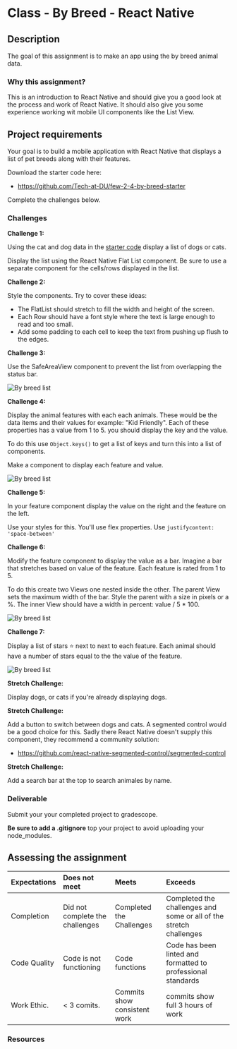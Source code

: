 # Class - By Breed - React Native 

## Description 

The goal of this assignment is to make an app using the by breed animal data. 

### Why this assignment?

This is an introduction to React Native and should give you a good look at the process and work of React Native. It should also give you some experience working wit mobile UI components like the List View. 

## Project requirements

Your goal is to build a mobile application with React Native that displays a list of pet breeds along with their features. 

Download the starter code here: 

- https://github.com/Tech-at-DU/few-2-4-by-breed-starter

Complete the challenges below.

### Challenges 
 
**Challenge 1:** 

Using the cat and dog data in the [starter code](https://github.com/Tech-at-DU/by-breed-starter) display a list of dogs or cats. 

Display the list using the React Native Flat List component. Be sure to use a separate component for the cells/rows displayed in the list. 

**Challenge 2:** 

Style the components. Try to cover these ideas: 

- The FlatList should stretch to fill the width and height of the screen. 
- Each Row should have a font style where the text is large enough to read and too small. 
- Add some padding to each cell to keep the text from pushing up flush to the edges. 

**Challenge 3:** 

Use the SafeAreaView component to prevent the list from overlapping the status bar. 

![By breed list](./images/by-breed.png)

**Challenge 4:** 

Display the animal features with each each animals. These would be the data items and their values for example: "Kid Friendly". Each of these properties has a value from 1 to 5. you should display the key and the value. 

To do this use `Object.keys()` to get a list of keys and turn this into a list of components. 

Make a component to display each feature and value. 

![By breed list](./images/by-breed-features.png)

**Challenge 5:**

In your feature component display the value on the right and the feature on the left. 

Use your styles for this. You'll use flex properties. Use `justifycontent: 'space-between'`

**Challenge 6:**

Modify the feature component to display the value as a bar. Imagine a bar that stretches based on value of the feature. Each feature is rated from 1 to 5. 

To do this create two Views one nested inside the other. The parent View sets the maximum width of the bar. Style the parent with a size in pixels or a %. The inner View should have a width in percent: value / 5 * 100. 

![By breed list](./images/by-breed-bars.png)

**Challenge 7:**

Display a list of stars ⭐️ next to next to each feature. Each animal should have a number of stars equal to the the value of the feature. 

![By breed list](./images/by-breed-stars.png)

**Stretch Challenge:** 

Display dogs, or cats if you're already displaying dogs. 

**Stretch Challenge:**

Add a button to switch between dogs and cats. A segmented control would be a good choice for this. Sadly there React Native doesn't supply this component, they recommend a community solution: 

- https://github.com/react-native-segmented-control/segmented-control

**Stretch Challenge:**

Add a search bar at the top to search animales by name. 

### Deliverable

Submit your your completed project to gradescope. 

**Be sure to add a .gitignore** top your project to avoid uploading your node_modules. 

## Assessing the assignment

| Expectations | Does not meet | Meets  | Exceeds  |
|:-------------|:--------------|:-------|:---------|
| Completion | Did not complete the challenges | Completed the Challenges | Completed the challenges and some or all of the stretch challenges |
| Code Quality | Code is not functioning | Code functions | Code has been linted and formatted to professional standards |
| Work Ethic.  | < 3 comits.   | Commits show consistent work| commits show full 3 hours of work |

### Resources


